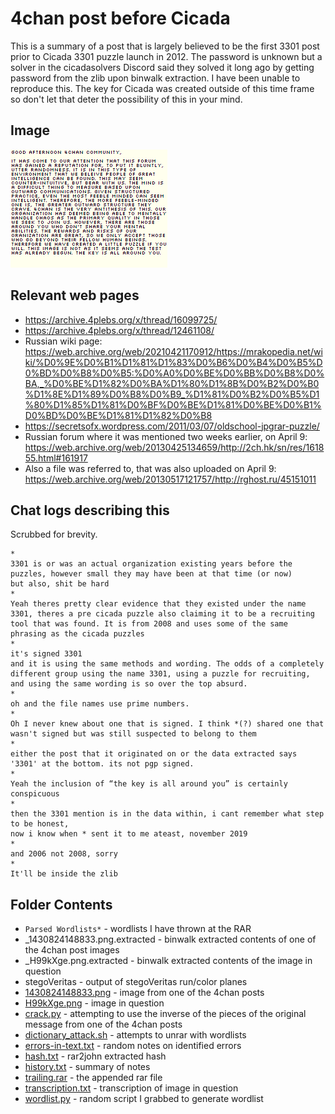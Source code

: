 # 4chan post before Cicada

This is a summary of a post that is largely believed to be the first 3301 post prior to Cicada 3301 puzzle launch in 2012. The password is unknown but a solver in the cicadasolvers Discord said they solved it long ago by getting  password from the zlib upon binwalk extraction. I have been unable to reproduce this. The key for Cicada was created outside of this time frame so don't let that deter the possibility of this in your mind.

## Image

![H99kXge.png](H99kXge.png)

## Relevant web pages

- https://archive.4plebs.org/x/thread/16099725/
- https://archive.4plebs.org/x/thread/12461108/
- Russian wiki page: https://web.archive.org/web/20210421170912/https://mrakopedia.net/wiki/%D0%9E%D0%B1%D1%81%D1%83%D0%B6%D0%B4%D0%B5%D0%BD%D0%B8%D0%B5:%D0%A0%D0%BE%D0%BB%D0%B8%D0%BA,_%D0%BE%D1%82%D0%BA%D1%80%D1%8B%D0%B2%D0%B0%D1%8E%D1%89%D0%B8%D0%B9_%D1%81%D0%B2%D0%B5%D1%80%D1%85%D1%81%D0%BF%D0%BE%D1%81%D0%BE%D0%B1%D0%BD%D0%BE%D1%81%D1%82%D0%B8
- https://secretsofx.wordpress.com/2011/03/07/oldschool-jpgrar-puzzle/
- Russian forum where it was mentioned two weeks earlier, on April 9: https://web.archive.org/web/20130425134659/http://2ch.hk/sn/res/161855.html#161917
- Also a file was referred to, that was also uploaded on April 9: https://web.archive.org/web/20130517121757/http://rghost.ru/45151011

## Chat logs describing this

Scrubbed for brevity.

```
*
3301 is or was an actual organization existing years before the puzzles, however small they may have been at that time (or now)
but also, shit be hard
*
Yeah theres pretty clear evidence that they existed under the name 3301, theres a pre cicada puzzle also claiming it to be a recruiting tool that was found. It is from 2008 and uses some of the same phrasing as the cicada puzzles
*
it's signed 3301
and it is using the same methods and wording. The odds of a completely different group using the name 3301, using a puzzle for recruiting, and using the same wording is so over the top absurd.
*
oh and the file names use prime numbers.
*
Oh I never knew about one that is signed. I think *(?) shared one that wasn't signed but was still suspected to belong to them
*
either the post that it originated on or the data extracted says '3301' at the bottom. its not pgp signed.
*
Yeah the inclusion of “the key is all around you” is certainly conspicuous
*
then the 3301 mention is in the data within, i cant remember what step to be honest,
now i know when * sent it to me ateast, november 2019
*
and 2006 not 2008, sorry
*
It'll be inside the zlib
```

## Folder Contents

- `Parsed Wordlists*` - wordlists I have thrown at the RAR
- _1430824148833.png.extracted - binwalk extracted contents of one of the 4chan post images
- _H99kXge.png.extracted - binwalk extracted contents of the image in question
- stegoVeritas - output of stegoVeritas run/color planes
- [1430824148833.png](1430824148833.png) - image from one of the 4chan posts
- [H99kXge.png](H99kXge.png) - image in question
- [crack.py](crack.py) - attempting to use the inverse of the pieces of the original message from one of the 4chan posts
- [dictionary_attack.sh](dictionary_attack.sh) - attempts to unrar with wordlists
- [errors-in-text.txt](errors-in-text.txt) - random notes on identified errors
- [hash.txt](hash.txt) - rar2john extracted hash
- [history.txt](history.txt) - summary of notes
- [trailing.rar](trailing.rar) - the appended rar file
- [transcription.txt](transcription.txt) - transcription of image in question
- [wordlist.py](wordlist.py) - random script I grabbed to generate wordlist
